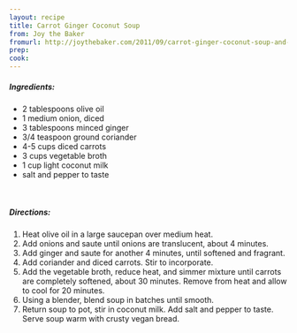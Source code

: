 ```yaml
---
layout: recipe
title: Carrot Ginger Coconut Soup
from: Joy the Baker
fromurl: http://joythebaker.com/2011/09/carrot-ginger-coconut-soup-and-kale-chips/
prep: 
cook: 
---
```


##### Ingredients:

* 2 tablespoons olive oil
* 1 medium onion, diced
* 3 tablespoons minced ginger
* 3/4 teaspoon ground coriander
* 4-5 cups diced carrots
* 3 cups vegetable broth
* 1 cup light coconut milk
* salt and pepper to taste


<br>

##### Directions:

1. Heat olive oil in a large saucepan over medium heat.  
2. Add onions and saute until onions are translucent, about 4 minutes.  
3. Add ginger and saute for another 4 minutes, until softened and fragrant.  
4. Add coriander and diced carrots.  Stir to incorporate.  
5. Add the vegetable broth, reduce heat, and simmer mixture until carrots are completely softened, about 30 minutes.  Remove from heat and allow to cool for 20 minutes.
6. Using a blender, blend soup in batches until smooth. 
7. Return soup to pot, stir in coconut milk.  Add salt and pepper to taste.  Serve soup warm with crusty vegan bread.
